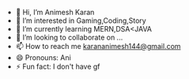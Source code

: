 - 👋 Hi, I’m Animesh Karan
- 👀 I’m interested in Gaming,Coding,Story
- 🌱 I’m currently learning MERN,DSA<JAVA
- 💞️ I’m looking to collaborate on ...
- 📫 How to reach me karananimesh144@gmail.com
- 😄 Pronouns: Ani
- ⚡ Fun fact: I don't have gf

<!---
Optimas-CSE23L197/Optimas-CSE23L197 is a ✨ special ✨ repository because its `README.md` (this file) appears on your GitHub profile.
You can click the Preview link to take a look at your changes.
--->
